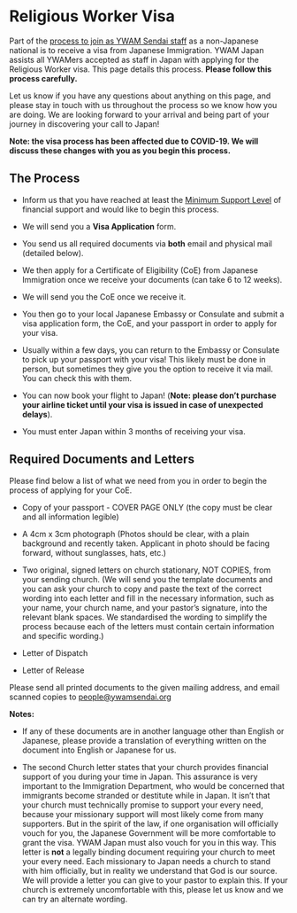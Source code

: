 # Religious Worker Visa

Part of the [process to join as YWAM Sendai staff](join.md) as a non-Japanese national is to receive a visa from Japanese Immigration. YWAM Japan assists all YWAMers accepted as staff in Japan with applying for the Religious Worker visa. This page details this process. **Please follow this process carefully.**

Let us know if you have any questions about anything on this page, and please stay in touch with us throughout the process so we know how you are doing. We are looking forward to your arrival and being part of your journey in discovering your call to Japan!

**Note: the visa process has been affected due to COVID-19. We will discuss these changes with you as you begin this process.**

## The Process

* Inform us that you have reached at least the [Minimum Support Level](finances.md) of financial support and would like to begin this process.

* We will send you a **Visa Application** form.

* You send us all required documents via **both** email and physical mail (detailed below).

* We then apply for a Certificate of Eligibility (CoE) from Japanese Immigration once we receive your documents (can take 6 to 12 weeks).

* We will send you the CoE once we receive it.

* You then go to your local Japanese Embassy or Consulate and submit a visa application form, the CoE, and your passport in order to apply for your visa.

* Usually within a few days, you can return to the Embassy or Consulate to pick up your passport with your visa! This likely must be done in person, but sometimes they give you the option to receive it via mail. You can check this with them.

* You can now book your flight to Japan! (**Note: please don’t purchase your airline ticket until your visa is issued in case of unexpected delays**).

* You must enter Japan within 3 months of receiving your visa.

## Required Documents and Letters

Please find below a list of what we need from you in order to begin the process of applying for your CoE.

* Copy of your passport - COVER PAGE ONLY (the copy must be clear and all information legible)

* A 4cm x 3cm photograph (Photos should be clear, with a plain background and recently taken. Applicant in photo should be facing forward, without sunglasses, hats, etc.)

* Two original, signed letters on church stationary, NOT COPIES, from your sending church.
(We will send you the template documents and you can ask your church to copy and paste the text of the correct wording into each letter and fill in the necessary information, such as your name, your church name, and your pastor’s signature, into the relevant blank spaces. We standardised the wording to simplify the process because each of the letters must contain certain information and specific wording.)

* Letter of Dispatch

* Letter of Release

Please send all printed documents to the given mailing address, and email scanned copies to people@ywamsendai.org

**Notes:**

* If any of these documents are in another language other than English or Japanese, please provide a translation of everything written on the document into English or Japanese for us.

* The second Church letter states that your church provides financial support of you during your time in Japan. This assurance is very important to the Immigration Department, who would be concerned that immigrants become stranded or destitute while in Japan. It isn’t that your church must technically promise to support your every need, because your missionary support will most likely come from many supporters. But in the spirit of the law, if one organisation will officially vouch for you, the Japanese Government will be more comfortable to grant the visa. YWAM Japan must also vouch for you in this way. This letter is **not** a legally binding document requiring your church to meet your every need. Each missionary to Japan needs a church to stand with him officially, but in reality we understand that God is our source. We will provide a letter you can give to your pastor to explain this. If your church is extremely uncomfortable with this, please let us know and we can try an alternate wording.
